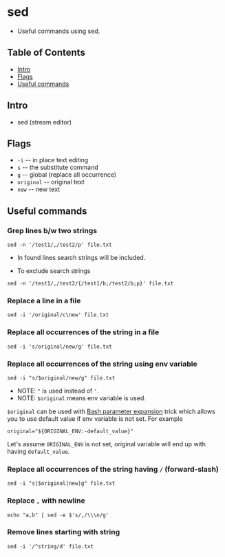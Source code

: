 # sed
- Useful commands using sed.

## Table of Contents
- [Intro](#intro)
- [Flags](#flags)
- [Useful commands](#commands)

<a name="intro"></a>
## Intro
- sed (stream editor)

<a name="flags"></a>
## Flags
- `-i` -- in place text editing
- `s` -- the substitute command
- `g` -- global (replace all occurrence)
- `original` -- original text
- `new` -- new text

<a name="commands"></a>
## Useful commands

### Grep lines b/w two strings
```
sed -n '/test1/,/test2/p' file.txt
```
- In found lines search strings will be included.

- To exclude search strings
```
sed -n '/test1/,/test2/{/test1/b;/test2/b;p}' file.txt
```

### Replace a line in a file
```
sed -i '/original/c\new' file.txt
```

### Replace all occurrences of the string in a file
```
sed -i 's/original/new/g' file.txt
```

### Replace all occurrences of the string using env variable
```
sed -i "s/$original/new/g" file.txt
```
- NOTE: `"` is used instead of `'`.
- NOTE: `$original` means env variable is used.

`$original` can be used with [Bash parameter expansion](https://www.gnu.org/software/bash/manual/bash.html#Shell-Parameter-Expansion) trick which allows you to use default value if env variable is not set. For example
```
original="${ORIGINAL_ENV:-default_value}"
```
Let's assume `ORIGINAL_ENV` is not set, original variable will end up with having `default_value`.

### Replace all occurrences of the string having `/` (forward-slash)
```
sed -i "s|$original|new|g" file.txt
```

### Replace `,` with newline
```
echo "a,b" | sed -e $'s/,/\\\n/g'
```

### Remove lines starting with string
```
sed -i '/^string/d' file.txt
```
